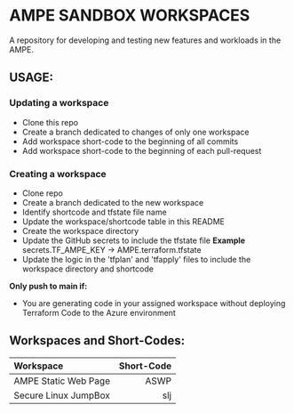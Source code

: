 # AMPE SANDBOX WORKSPACES

A repository for developing and testing new features and workloads in the AMPE.

## USAGE:

### Updating a workspace
- Clone this repo
- Create a branch dedicated to changes of only one workspace
- Add workspace short-code to the beginning of all commits
- Add workspace short-code to the beginning of each pull-request

### Creating a workspace
- Clone repo
- Create a branch dedicated to the new workspace
- Identify shortcode and tfstate file name
- Update the workspace/shortcode table in this README
- Create the workspace directory
- Update the GitHub secrets to include the tfstate file **Example** secrets.TF_AMPE_KEY -> AMPE.terraform.tfstate
- Update the logic in the 'tfplan' and 'tfapply' files to include the workspace directory and shortcode

**Only push to main if:**

* You are generating code in your assigned workspace without deploying Terraform Code to the Azure environment


## Workspaces and Short-Codes:

| **Workspace**                                     | **Short-Code**                            |
|:------------------------------------------------  | ----------------------------------------: |
| AMPE Static Web Page                              | ASWP                                      |
| Secure Linux JumpBox                              | slj                                       |

